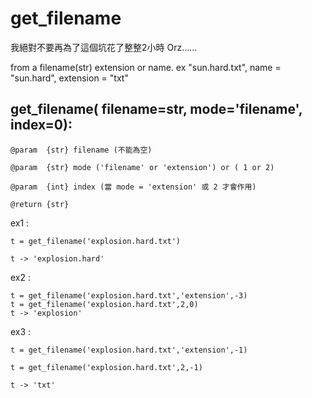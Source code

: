 # get_filename

我絕對不要再為了這個坑花了整整2小時 Orz......

from a filename(str) extension or name. ex "sun.hard.txt", name = "sun.hard", extension = "txt" 


## get_filename( filename=str, mode='filename', index=0):

    @param  {str} filename (不能為空)

    @param  {str} mode ('filename' or 'extension') or ( 1 or 2)

    @param  {int} index (當 mode = 'extension' 或 2 才會作用)
    
    @return {str}

  ex1 :


    t = get_filename('explosion.hard.txt')

    t -> 'explosion.hard'

  ex2 :


    t = get_filename('explosion.hard.txt','extension',-3)
    t = get_filename('explosion.hard.txt',2,0)
    t -> 'explosion'

  ex3 :


    t = get_filename('explosion.hard.txt','extension',-1)
    
    t = get_filename('explosion.hard.txt',2,-1)
    
    t -> 'txt'
